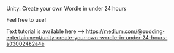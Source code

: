 Unity: Create your own Wordle in under 24 hours

Feel free to use!

Text tutorial is available here --> https://medium.com/@pudding-entertainment/unity-create-your-own-wordle-in-under-24-hours-a030024b2a4e